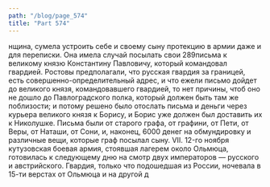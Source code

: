 ```yaml
---
path: "/blog/page_574"
title: "Part 574"
---
```


нщина, сумела устроить себе и своему сыну протекцию в армии даже и для переписки. Она имела случай посылать свои 289письма к великому князю Константину Павловичу, который командовал гвардией. Ростовы предполагали, что русская гвардия за границей, есть совершенно-определительный адрес, и что ежели письмо дойдет до великого князя, командовавшего гвардией, то нет причины, чтоб оно не дошло до Павлоградского полка, который должен быть там же поблизости; и потому решено было отослать письма и деньги через курьера великого князя к Борису, и Борис уже должен был доставить их к Николушке. Письма были от старого графа, от графини, от Пети, от Веры, от Наташи, от Сони, и, наконец, 6000 денег на обмундировку и различные вещи, которые граф посылал сыну.
VII.
12-го ноября кутузовская боевая армия, стоявшая лагерем около Ольмюца, готовилась к следующему дню на смотр двух императоров — русского и австрийского. Гвардия, только что подошедшая из России, ночевала в 15-ти верстах от Ольмюца и на другой д
